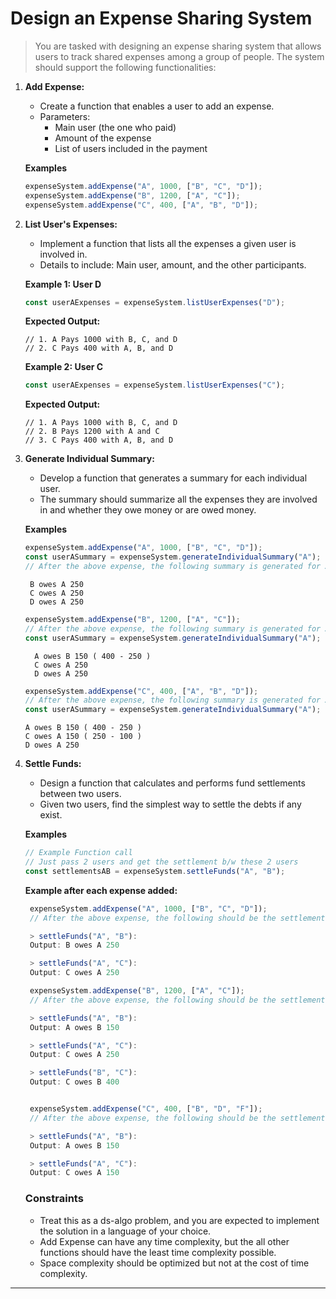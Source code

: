 # Design an Expense Sharing System

> You are tasked with designing an expense sharing system that allows users to track shared expenses among a group of people. The system should support the following functionalities:

1. **Add Expense:**

   - Create a function that enables a user to add an expense.
   - Parameters:
     - Main user (the one who paid)
     - Amount of the expense
     - List of users included in the payment

   **Examples**

   ```typescript
   expenseSystem.addExpense("A", 1000, ["B", "C", "D"]);
   expenseSystem.addExpense("B", 1200, ["A", "C"]);
   expenseSystem.addExpense("C", 400, ["A", "B", "D"]);
   ```

2. **List User's Expenses:**

   - Implement a function that lists all the expenses a given user is involved in.
   - Details to include: Main user, amount, and the other participants.

   **Example 1: User D**

   ```typescript
   const userAExpenses = expenseSystem.listUserExpenses("D");
   ```

   **Expected Output:**

   ```
   // 1. A Pays 1000 with B, C, and D
   // 2. C Pays 400 with A, B, and D
   ```

   **Example 2: User C**

   ```typescript
   const userAExpenses = expenseSystem.listUserExpenses("C");
   ```

   **Expected Output:**

   ```
   // 1. A Pays 1000 with B, C, and D
   // 2. B Pays 1200 with A and C
   // 3. C Pays 400 with A, B, and D
   ```

3. **Generate Individual Summary:**

   - Develop a function that generates a summary for each individual user.
   - The summary should summarize all the expenses they are involved in and whether they owe money or are owed money.

   **Examples**

   ```typescript
   expenseSystem.addExpense("A", 1000, ["B", "C", "D"]);
   const userASummary = expenseSystem.generateIndividualSummary("A");
   // After the above expense, the following summary is generated for A:
   ```

   ```
    B owes A 250
    C owes A 250
    D owes A 250
   ```

   ```typescript
   expenseSystem.addExpense("B", 1200, ["A", "C"]);
   // After the above expense, the following summary is generated for A:
   const userASummary = expenseSystem.generateIndividualSummary("A");
   ```

   ```
     A owes B 150 ( 400 - 250 )
     C owes A 250
     D owes A 250
   ```

   ```typescript
   expenseSystem.addExpense("C", 400, ["A", "B", "D"]);
   // After the above expense, the following summary is generated for A:
   const userASummary = expenseSystem.generateIndividualSummary("A");
   ```

   ```
   A owes B 150 ( 400 - 250 )
   C owes A 150 ( 250 - 100 )
   D owes A 250
   ```

4. **Settle Funds:**

   - Design a function that calculates and performs fund settlements between two users.
   - Given two users, find the simplest way to settle the debts if any exist.

   **Examples**

   ```typescript
   // Example Function call
   // Just pass 2 users and get the settlement b/w these 2 users
   const settlementsAB = expenseSystem.settleFunds("A", "B");
   ```

   **Example after each expense added:**

   ```typescript
    expenseSystem.addExpense("A", 1000, ["B", "C", "D"]);
    // After the above expense, the following should be the settlements

    > settleFunds("A", "B"):
    Output: B owes A 250

    > settleFunds("A", "C"):
    Output: C owes A 250

    expenseSystem.addExpense("B", 1200, ["A", "C"]);
    // After the above expense, the following should be the settlements

    > settleFunds("A", "B"):
    Output: A owes B 150

    > settleFunds("A", "C"):
    Output: C owes A 250

    > settleFunds("B", "C"):
    Output: C owes B 400


    expenseSystem.addExpense("C", 400, ["B", "D", "F"]);
    // After the above expense, the following should be the settlements

    > settleFunds("A", "B"):
    Output: A owes B 150

    > settleFunds("A", "C"):
    Output: C owes A 150
   ```

   ### Constraints

   - Treat this as a ds-algo problem, and you are expected to implement the solution in a language of your choice.
   - Add Expense can have any time complexity, but the all other functions should have the least time complexity possible.
   - Space complexity should be optimized but not at the cost of time complexity.

---
